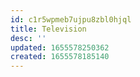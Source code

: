 ```yaml
---
id: c1r5wpmeb7ujpu8zbl0hjql
title: Television
desc: ''
updated: 1655578250362
created: 1655578185140
---
```


